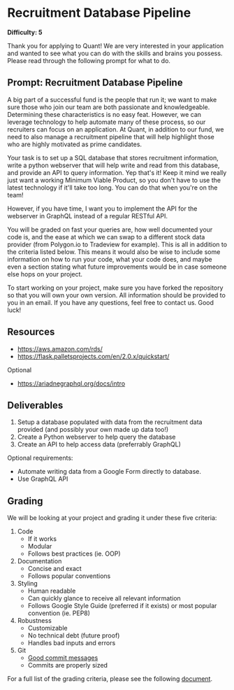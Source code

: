 # Recruitment Database Pipeline

**Difficulty: 5**

Thank you for applying to Quant! We are very interested in your application and wanted to see what you can do with the skills and brains you possess. Please read through the following prompt for what to do.

## **Prompt: Recruitment Database Pipeline**

A big part of a successful fund is the people that run it; we want to make sure those who join our team are both passionate and knowledgeable. Determining these characteristics is no easy feat. However, we can leverage technology to help automate many of these process, so our recruiters can focus on an application. At Quant, in addition to our fund, we need to also manage a recruitment pipeline that will help highlight those who are highly motivated as prime candidates.

Your task is to set up a SQL database that stores recruitment information, write a python webserver that will help write and read from this database, and provide an API to query information. Yep that's it! Keep it mind we really just want a working Minimum Viable Product, so you don't have to use the latest technology if it'll take too long. You can do that when you're on the team!

However, if you have time, I want you to implement the API for the webserver in GraphQL instead of a regular RESTful API.

You will be graded on fast your queries are, how well documented your code is, and the ease at which we can swap to a different stock data provider (from Polygon.io to Tradeview for example). This is all in addition to the criteria listed below. This means it would also be wise to include some information on how to run your code, what your code does, and maybe even a section stating what future improvements would be in case someone else hops on your project.

To start working on your project, make sure you have forked the repository so that you will own your own version. All information should be provided to you in an email. If you have any questions, feel free to contact us. Good luck!

## **Resources**
- https://aws.amazon.com/rds/
- https://flask.palletsprojects.com/en/2.0.x/quickstart/

Optional
- https://ariadnegraphql.org/docs/intro

## **Deliverables**
1. Setup a database populated with data from the recruitment data provided (and possibly your own made up data too!)
2. Create a Python webserver to help query the database
3. Create an API to help access data (preferrably GraphQL)

Optional requirements:
- Automate writing data from a Google Form directly to database. 
- Use GraphQL API

## **Grading**
We will be looking at your project and grading it under these five criteria:
1. Code
   - If it works
   - Modular
   - Follows best practices (ie. OOP)
2. Documentation
   - Concise and exact
   - Follows popular conventions
3. Styling
   - Human readable
   - Can quickly glance to receive all relevant information
   - Follows Google Style Guide (preferred if it exists) or most popular convention (ie. PEP8)
4. Robustness
   - Customizable
   - No technical debt (future proof)
   - Handles bad inputs and errors
5. Git
   - [Good commit messages](https://cbea.ms/git-commit/#seven-rules)
   - Commits are properly sized

For a full list of the grading criteria, please see the following [document](https://docs.google.com/spreadsheets/d/16CqSJSlch7w9q4_ZTiydKGk0T01rgvIEcHHwqsI_KSo/edit?usp=sharing). 